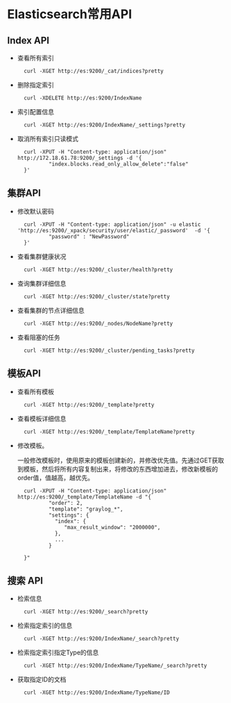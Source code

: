 # Elasticsearch常用API

## Index API

- 查看所有索引
  
        curl -XGET http://es:9200/_cat/indices?pretty

- 删除指定索引
  
        curl -XDELETE http://es:9200/IndexName

- 索引配置信息
  
        curl -XGET http://es:9200/IndexName/_settings?pretty

- 取消所有索引只读模式

        curl -XPUT -H "Content-type: application/json" http://172.18.61.78:9200/_settings -d '{
                "index.blocks.read_only_allow_delete":"false"
        }'

## 集群API

- 修改默认密码

        curl -XPUT -H "Content-type: application/json" -u elastic  'http://es:9200/_xpack/security/user/elastic/_password'  -d '{
                "password" : "NewPassword"
        }'

- 查看集群健康状况

        curl -XGET http://es:9200/_cluster/health?pretty

- 查询集群详细信息
  
        curl -XGET http://es:9200/_cluster/state?pretty

- 查看集群的节点详细信息

        curl -XGET http://es:9200/_nodes/NodeName?pretty

- 查看阻塞的任务
  
        curl -XGET http://es:9200/_cluster/pending_tasks?pretty

## 模板API

- 查看所有模板
  
        curl -XGET http://es:9200/_template?pretty

- 查看模板详细信息

        curl -XGET http://es:9200/_template/TemplateName?pretty

- 修改模板。 

  一般修改模板时，使用原来的模板创建新的，并修改优先值。先通过GET获取到模板，然后将所有内容复制出来，将修改的东西增加进去，修改新模板的order值，值越高，越优先。

        curl -XPUT -H "Content-type: application/json" http://es:9200/_template/TemplateName -d "{
                "order": 2,
                "template": "graylog_*",
                "settings": {
                  "index": {
            	     "max_result_window": "2000000",
                  },
                  ...
                }

        }"

## 搜索 API

- 检索信息

        curl -XGET http://es:9200/_search?pretty

- 检索指定索引的信息

        curl -XGET http://es:9200/IndexName/_search?pretty

- 检索指定索引指定Type的信息

        curl -XGET http://es:9200/IndexName/TypeName/_search?pretty

- 获取指定ID的文档
        
        curl -XGET http://es:9200/IndexName/TypeName/ID